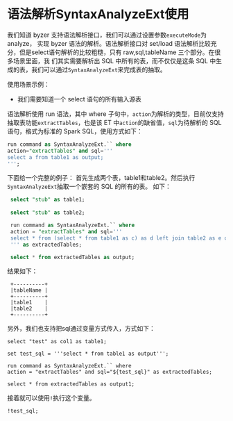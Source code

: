 # 语法解析SyntaxAnalyzeExt使用
我们知道 byzer 支持语法解析接口，我们可以通过设置参数`executeMode`为 analyze，
实现 byzer 语法的解析。语法解析接口对 set/load 语法解析比较充分，但是select语句解析的比较粗糙，只有 raw,sql,tableName 三个部分。在很多场景里面，我
们其实需要解析出 SQL 中所有的表，而不仅仅是这条 SQL 中生成的表，我们可以通过`SyntaxAnalyzeExt`来完成表的抽取。

使用场景示例：
- 我们需要知道一个 select 语句的所有输入源表

语法解析使用 run 语法，其中 where 子句中，`action`为解析的类型，目前仅支持抽取表功能`extractTables`，也是该 ET 中`action`的缺省值，`sql`为待解析的
 SQL 语句，格式为标准的 Spark SQL，使用方式如下：
```sql
run command as SyntaxAnalyzeExt.`` where 
action="extractTables" and sql='''
select a from table1 as output;
''';
```

下面给一个完整的例子：
首先生成两个表，table1和table2。然后执行`SyntaxAnalyzeExt`抽取一个嵌套的 SQL 的所有的表。 如下：
```sql
 select "stub" as table1;
 
 select "stub" as table2;

 run command as SyntaxAnalyzeExt.`` where
 action = "extractTables" and sql='''
 select * from (select * from table1 as c) as d left join table2 as e on d.id=e.id
 ''' as extractedTables;

 select * from extractedTables as output;
```

结果如下：
```
 +----------+
 |tableName |
 +----------+
 |table1    |
 |table2    |
 +----------+
```
 
另外，我们也支持把sql通过变量方式传入，方式如下：
```
select "test" as col1 as table1;

set test_sql = '''select * from table1 as output''';
 
run command as SyntaxAnalyzeExt.`` where
action = "extractTables" and sql="${test_sql}" as extractedTables;
 
select * from extractedTables as output1;
```
接着就可以使用`!`执行这个变量。
```
!test_sql;
```